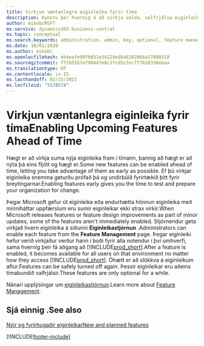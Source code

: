 ```yaml
---
title: Virkjun væntanlegra eiginleika fyrir tíma
description: Kynntu þér hvernig á að virkja valda, valfrjálsa eiginleika áður en þeir eru sjálfkrafa innleiddir.
author: mikebcMSFT
ms.service: dynamics365-business-central
ms.topic: conceptual
ms.search.keywords: administration, admin, key, optional, feature management, early access, preview
ms.date: 10/01/2020
ms.author: mikebc
ms.openlocfilehash: eb4eafe98f0d31e34229edb46282066a37080318
ms.sourcegitcommit: ff2b55b7e790447e0c1fcd5c2ec7f7610338ebaa
ms.translationtype: HT
ms.contentlocale: is-IS
ms.lasthandoff: 02/15/2021
ms.locfileid: "5378574"
---
```

# <a name="enabling-upcoming-features-ahead-of-time"></a><span data-ttu-id="83cd3-103">Virkjun væntanlegra eiginleika fyrir tíma</span><span class="sxs-lookup"><span data-stu-id="83cd3-103">Enabling Upcoming Features Ahead of Time</span></span>

<span data-ttu-id="83cd3-104">Hægt er að virkja suma nýja eiginleika fram í tímann, þannig að hægt er að nýta þá eins fljótt og hægt er.</span><span class="sxs-lookup"><span data-stu-id="83cd3-104">Some new features can be enabled ahead of time, letting you take advantage of them as early as possible.</span></span> <span data-ttu-id="83cd3-105">Ef þú virkjar eiginleika snemma geturðu prófað þá og undirbúið fyrirtækið þitt fyrir breytingarnar.</span><span class="sxs-lookup"><span data-stu-id="83cd3-105">Enabling features early gives you the time to test and prepare your organization for change.</span></span>

<span data-ttu-id="83cd3-106">Þegar Microsoft gefur út eiginleika eða endurhætta hönnun eiginleika með minniháttar uppfærslum eru sumir eiginleikar ekki strax virkir.</span><span class="sxs-lookup"><span data-stu-id="83cd3-106">When Microsoft releases features or feature design improvements as part of minor updates, some of the features aren't immediately enabled.</span></span> <span data-ttu-id="83cd3-107">Stjórnendur geta virkjað hvern eiginleika á síðunni **Eiginleikastjórnun** .</span><span class="sxs-lookup"><span data-stu-id="83cd3-107">Administrators can enable each feature from the **Feature Management** page.</span></span> <span data-ttu-id="83cd3-108">Þegar eiginleiki hefur verið virkjaður verður hann í boði fyrir alla notendur í því umhverfi, sama hvernig þeir fá aðgang að [!INCLUDE[prod_short](includes/prod_short.md)].</span><span class="sxs-lookup"><span data-stu-id="83cd3-108">After a feature is enabled, it becomes available for all users on that environment no matter how they access [!INCLUDE[prod_short](includes/prod_short.md)].</span></span> <span data-ttu-id="83cd3-109">Óhætt er að slökkva á eiginleikum aftur.</span><span class="sxs-lookup"><span data-stu-id="83cd3-109">Features can be safely turned off again.</span></span> <span data-ttu-id="83cd3-110">Þessir eiginleikar eru aðeins tímabundið valfrjálsir.</span><span class="sxs-lookup"><span data-stu-id="83cd3-110">These features are only optional for a while.</span></span>

<span data-ttu-id="83cd3-111">Nánari upplýsingar um [eiginleikastjórnun](/dynamics365/business-central/dev-itpro/administration/feature-management).</span><span class="sxs-lookup"><span data-stu-id="83cd3-111">Learn more about [Feature Management](/dynamics365/business-central/dev-itpro/administration/feature-management).</span></span>  

## <a name="see-also"></a><span data-ttu-id="83cd3-112">Sjá einnig .</span><span class="sxs-lookup"><span data-stu-id="83cd3-112">See also</span></span>

[<span data-ttu-id="83cd3-113">Nýir og fyrirhugaðir eiginleikar</span><span class="sxs-lookup"><span data-stu-id="83cd3-113">New and planned features</span></span>](https://aka.ms/Dynamics365ReleasePlan)  


[!INCLUDE[footer-include](includes/footer-banner.md)]
